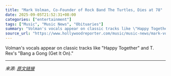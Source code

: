 ```yaml
---
title: "Mark Volman, Co-Founder of Rock Band The Turtles, Dies at 78"
date: 2025-09-05T21:52:31+08:00
categories: ["entertainment"]
tags: ["Music", "Music News", "Obituaries"]
summary: "Volman's vocals appear on classic tracks like \"Happy Together\" and T. Rex's \"Bang a Gong (Get It On).\""
source_url: "https://www.hollywoodreporter.com/music/music-news/mark-volman-dead-the-turtles-1236362481/"
---
```


Volman's vocals appear on classic tracks like "Happy Together" and T. Rex's "Bang a Gong (Get It On)."

---

*来源: [原文链接](https://www.hollywoodreporter.com/music/music-news/mark-volman-dead-the-turtles-1236362481/)*
